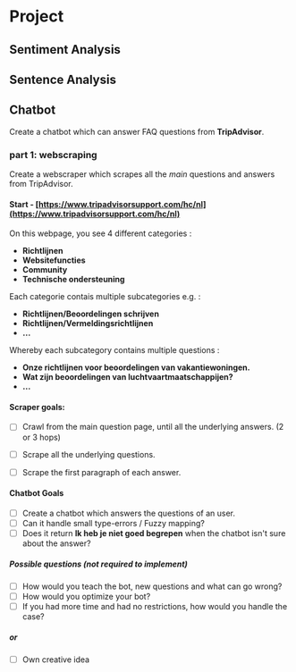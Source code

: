 # Project

## Sentiment Analysis


## Sentence Analysis


## Chatbot
Create a chatbot which can answer FAQ questions from **TripAdvisor**.

### part 1: webscraping
Create a webscraper which scrapes all the *main* questions and answers from TripAdvisor.

#### Start - [https://www.tripadvisorsupport.com/hc/nl](https://www.tripadvisorsupport.com/hc/nl)
On this webpage, you see 4 different categories : 
- **Richtlijnen**
- **Websitefuncties**
- **Community**
- **Technische ondersteuning**


Each categorie contais multiple subcategories e.g. : 
- **Richtlijnen/Beoordelingen schrijven**
- **Richtlijnen/Vermeldingsrichtlijnen**
- **...**


Whereby each subcategory contains multiple questions : 
- **Onze richtlijnen voor beoordelingen van vakantiewoningen.**
- **Wat zijn beoordelingen van luchtvaartmaatschappijen?**
- **...**

#### Scraper goals: 
- [ ] Crawl from the main question page, until all the underlying answers. (2 or 3 hops)
- [ ] Scrape all the underlying questions.
- [ ] Scrape the first paragraph of each answer.


#### Chatbot Goals

- [ ] Create a chatbot which answers the questions of an user.
- [ ] Can it handle small type-errors / Fuzzy mapping?
- [ ] Does it return **Ik heb je niet goed begrepen** when the chatbot isn't sure about the answer?

##### Possible questions (not required to implement)
- [ ] How would you teach the bot, new questions and what can go wrong?
- [ ] How would you optimize your bot?
- [ ] If you had more time and had no restrictions, how would you handle the case?

##### or
- [ ] Own creative idea

